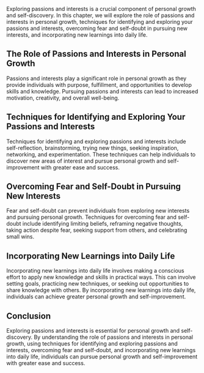 
Exploring passions and interests is a crucial component of personal growth and self-discovery. In this chapter, we will explore the role of passions and interests in personal growth, techniques for identifying and exploring your passions and interests, overcoming fear and self-doubt in pursuing new interests, and incorporating new learnings into daily life.

The Role of Passions and Interests in Personal Growth
-----------------------------------------------------

Passions and interests play a significant role in personal growth as they provide individuals with purpose, fulfillment, and opportunities to develop skills and knowledge. Pursuing passions and interests can lead to increased motivation, creativity, and overall well-being.

Techniques for Identifying and Exploring Your Passions and Interests
--------------------------------------------------------------------

Techniques for identifying and exploring passions and interests include self-reflection, brainstorming, trying new things, seeking inspiration, networking, and experimentation. These techniques can help individuals to discover new areas of interest and pursue personal growth and self-improvement with greater ease and success.

Overcoming Fear and Self-Doubt in Pursuing New Interests
--------------------------------------------------------

Fear and self-doubt can prevent individuals from exploring new interests and pursuing personal growth. Techniques for overcoming fear and self-doubt include identifying limiting beliefs, reframing negative thoughts, taking action despite fear, seeking support from others, and celebrating small wins.

Incorporating New Learnings into Daily Life
-------------------------------------------

Incorporating new learnings into daily life involves making a conscious effort to apply new knowledge and skills in practical ways. This can involve setting goals, practicing new techniques, or seeking out opportunities to share knowledge with others. By incorporating new learnings into daily life, individuals can achieve greater personal growth and self-improvement.

Conclusion
----------

Exploring passions and interests is essential for personal growth and self-discovery. By understanding the role of passions and interests in personal growth, using techniques for identifying and exploring passions and interests, overcoming fear and self-doubt, and incorporating new learnings into daily life, individuals can pursue personal growth and self-improvement with greater ease and success.
